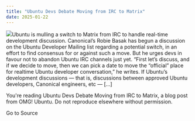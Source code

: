 ```yaml
---
title: "Ubuntu Devs Debate Moving from IRC to Matrix"
date: 2025-01-22
---
```


![](https://i0.wp.com/www.omgubuntu.co.uk/wp-content/uploads/2021/05/irc.jpg?resize=406%2C232&ssl=1)Ubuntu is mulling a switch to Matrix from IRC to handle real-time development discussion. Canonical’s Robie Basak has begun a discussion on the Ubuntu Developer Mailing list regarding a potential switch, in an effort to find consensus for or against such a move. But he urges devs in favour not to abandon Ubuntu IRC channels just yet. “First let’s discuss, and if we decide to move, then we can pick a date to move the “official” place for realtime Ubuntu developer conversation,” he writes. If Ubuntu’s development discussions — that is, discussions between approved Ubuntu developers, Canonical engineers, etc — \[…\]

You're reading Ubuntu Devs Debate Moving from IRC to Matrix, a blog post from OMG! Ubuntu. Do not reproduce elsewhere without permission.

Go to Source
